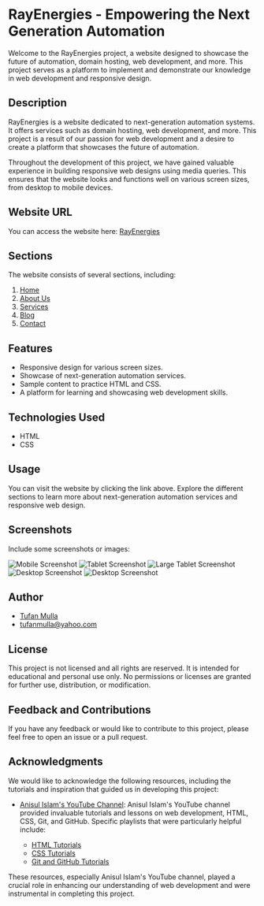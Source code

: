 # RayEnergies - Empowering the Next Generation Automation

Welcome to the RayEnergies project, a website designed to showcase the future of automation, domain hosting, web development, and more. This project serves as a platform to implement and demonstrate our knowledge in web development and responsive design.

## Description

RayEnergies is a website dedicated to next-generation automation systems. It offers services such as domain hosting, web development, and more. This project is a result of our passion for web development and a desire to create a platform that showcases the future of automation.

Throughout the development of this project, we have gained valuable experience in building responsive web designs using media queries. This ensures that the website looks and functions well on various screen sizes, from desktop to mobile devices.

## Website URL

You can access the website here: [RayEnergies](https://rayenergies.netlify.app/)

## Sections

The website consists of several sections, including:

1. [Home](https://rayenergies.netlify.app/#)
2. [About Us](https://rayenergies.netlify.app/#about)
3. [Services](https://rayenergies.netlify.app/#services)
4. [Blog](https://rayenergies.netlify.app/#blog)
5. [Contact](https://rayenergies.netlify.app/#contact)

## Features

- Responsive design for various screen sizes.
- Showcase of next-generation automation services.
- Sample content to practice HTML and CSS.
- A platform for learning and showcasing web development skills.

## Technologies Used

- HTML
- CSS

## Usage

You can visit the website by clicking the link above. Explore the different sections to learn more about next-generation automation services and responsive web design.

## Screenshots

Include some screenshots or images:

![Mobile Screenshot](./IMAGES/screenshots/RayEnergiesMobile.png)
![Tablet Screenshot](./IMAGES/screenshots/RayEnergiesTablet.png)
![Large Tablet Screenshot](./IMAGES/screenshots/RayEnergiesLargeTablet.png)
![Desktop Screenshot](./IMAGES/screenshots/RayEnergiesDesktop.png)
![Desktop Screenshot](./IMAGES/screenshots/RayEnergiesDesktop2.png)

## Author

- [Tufan Mulla](https://www.tufanmulla.com/)
- tufanmulla@yahoo.com

## License

This project is not licensed and all rights are reserved. It is intended for educational and personal use only. No permissions or licenses are granted for further use, distribution, or modification.

## Feedback and Contributions

If you have any feedback or would like to contribute to this project, please feel free to open an issue or a pull request.

## Acknowledgments

We would like to acknowledge the following resources, including the tutorials and inspiration that guided us in developing this project:

- [Anisul Islam's YouTube Channel](https://www.youtube.com/@anisul-islam): Anisul Islam's YouTube channel provided invaluable tutorials and lessons on web development, HTML, CSS, Git, and GitHub. Specific playlists that were particularly helpful include:

  - <span style="color:#948bfc;">[HTML Tutorials](https://youtube.com/playlist?list=PLgH5QX0i9K3oHBr5dsumGwjUxByN5Lnw3&si=tvR-kyKSgasdg59N)</span>
  - <span style="color:#948bfc;">[CSS Tutorials](https://youtube.com/playlist?list=PLgH5QX0i9K3qjCBXjTmv7Xeh8MDUUVJDO&si=NS4YzG-CQEEXc0S9)</span>
  - <span style="color:#948bfc;">[Git and GitHub Tutorials](https://youtube.com/playlist?list=PLgH5QX0i9K3qAW8DT6I0XOxC23qnA4FL-&si=G-y9it1wMTrz2VvR)</span>

These resources, especially Anisul Islam's YouTube channel, played a crucial role in enhancing our understanding of web development and were instrumental in completing this project.
